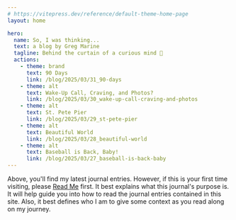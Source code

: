 ```yaml
---
# https://vitepress.dev/reference/default-theme-home-page
layout: home

hero:
  name: So, I was thinking...
  text: a blog by Greg Marine
  tagline: Behind the curtain of a curious mind 🤔
  actions:
    - theme: brand
      text: 90 Days
      link: /blog/2025/03/31_90-days
    - theme: alt
      text: Wake-Up Call, Craving, and Photos?
      link: /blog/2025/03/30_wake-up-call-craving-and-photos
    - theme: alt
      text: St. Pete Pier
      link: /blog/2025/03/29_st-pete-pier
    - theme: alt
      text: Beautiful World
      link: /blog/2025/03/28_beautiful-world
    - theme: alt
      text: Baseball is Back, Baby!
      link: /blog/2025/03/27_baseball-is-back-baby
---
```


Above, you'll find my latest journal entries. However, if this is your first time visiting, please [Read Me](read-me) first. It best explains what this journal's purpose is. It will help guide you into how to read the journal entries contained in this site. Also, it best defines who I am to give some context as you read along on my journey.